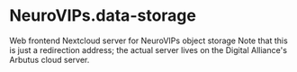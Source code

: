 # NeuroVIPs.data-storage
Web frontend Nextcloud server for NeuroVIPs object storage
Note that this is just a redirection address; the actual server lives on the Digital Alliance's Arbutus cloud server.
